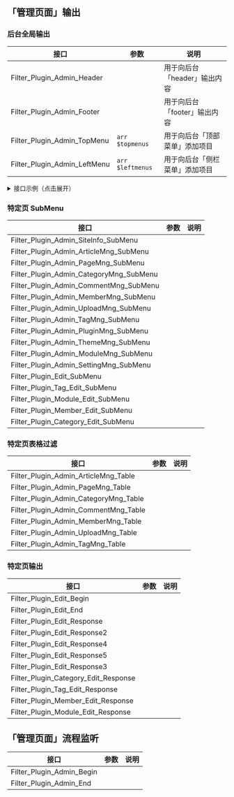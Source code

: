 ## 「管理页面」输出

### 后台全局输出

| 接口                         | 参数             | 说明                           |
| ---------------------------- | ---------------- | ------------------------------ |
| Filter_Plugin_Admin_Header   |                  | 用于向后台「header」输出内容   |
| Filter_Plugin_Admin_Footer   |                  | 用于向后台「footer」输出内容   |
| Filter_Plugin_Admin_TopMenu  | `arr $topmenus`  | 用于向后台「顶部菜单」添加项目 |
| Filter_Plugin_Admin_LeftMenu | `arr $leftmenus` | 用于向后台「侧栏菜单」添加项目 |

<details>
<summary>接口示例（点击展开）</summary>

```php
function ActivePlugin_curApp() {
  Add_Filter_Plugin('Filter_Plugin_Admin_Header','curApp_Admin_Header');
  Add_Filter_Plugin('Filter_Plugin_Admin_TopMenu','curApp_Admin_TopMenu');
}
function curApp_Admin_Header()
{
  global $zbp;
  echo '<script src="' . $zbp->host . 'zb_users/plugin/curApp/script/plugin.js"></script>';
  echo '<style type="text/css">#divMain2 {margin-bottom: 6rem;}</style>';
}
function curApp_Admin_TopMenu(&$topmenus)
{
  global $zbp;
  $topmenus[] = MakeTopMenu("root", "curApp管理", $zbp->host . "zb_users/plugin/curApp/main.php", "", "");
}
// Filter_Plugin_Admin_Footer 和 Filter_Plugin_Admin_LeftMenu 同理；
// 对应有 MakeLeftMenu() 函数可用
```

</details>

### 特定页 SubMenu

| 接口                                    | 参数 | 说明 |
| --------------------------------------- | ---- | ---- |
| Filter_Plugin_Admin_SiteInfo_SubMenu    |
| Filter_Plugin_Admin_ArticleMng_SubMenu  |
| Filter_Plugin_Admin_PageMng_SubMenu     |
| Filter_Plugin_Admin_CategoryMng_SubMenu |
| Filter_Plugin_Admin_CommentMng_SubMenu  |
| Filter_Plugin_Admin_MemberMng_SubMenu   |
| Filter_Plugin_Admin_UploadMng_SubMenu   |
| Filter_Plugin_Admin_TagMng_SubMenu      |
| Filter_Plugin_Admin_PluginMng_SubMenu   |
| Filter_Plugin_Admin_ThemeMng_SubMenu    |
| Filter_Plugin_Admin_ModuleMng_SubMenu   |
| Filter_Plugin_Admin_SettingMng_SubMenu  |
| Filter_Plugin_Edit_SubMenu              |
| Filter_Plugin_Tag_Edit_SubMenu          |
| Filter_Plugin_Module_Edit_SubMenu       |
| Filter_Plugin_Member_Edit_SubMenu       |
| Filter_Plugin_Category_Edit_SubMenu     |

### 特定页表格过滤

| 接口                                  | 参数 | 说明 |
| ------------------------------------- | ---- | ---- |
| Filter_Plugin_Admin_ArticleMng_Table  |
| Filter_Plugin_Admin_PageMng_Table     |
| Filter_Plugin_Admin_CategoryMng_Table |
| Filter_Plugin_Admin_CommentMng_Table  |
| Filter_Plugin_Admin_MemberMng_Table   |
| Filter_Plugin_Admin_UploadMng_Table   |
| Filter_Plugin_Admin_TagMng_Table      |

### 特定页输出

| 接口                                 | 参数 | 说明 |
| ------------------------------------ | ---- | ---- |
| Filter_Plugin_Edit_Begin             |
| Filter_Plugin_Edit_End               |
| Filter_Plugin_Edit_Response          |
| Filter_Plugin_Edit_Response2         |
| Filter_Plugin_Edit_Response4         |
| Filter_Plugin_Edit_Response5         |
| Filter_Plugin_Edit_Response3         |
| Filter_Plugin_Category_Edit_Response |
| Filter_Plugin_Tag_Edit_Response      |
| Filter_Plugin_Member_Edit_Response   |
| Filter_Plugin_Module_Edit_Response   |

## 「管理页面」流程监听

| 接口                      | 参数 | 说明 |
| ------------------------- | ---- | ---- |
| Filter_Plugin_Admin_Begin |
| Filter_Plugin_Admin_End   |

